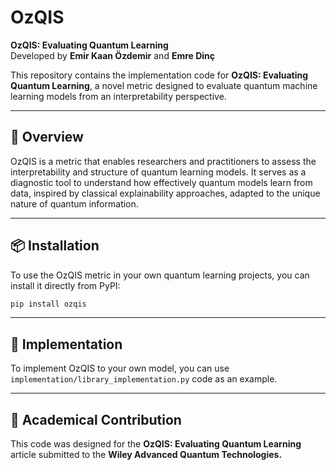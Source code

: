 # OzQIS

**OzQIS: Evaluating Quantum Learning**  
Developed by **Emir Kaan Özdemir** and **Emre Dinç**

This repository contains the implementation code for **OzQIS: Evaluating Quantum Learning**, a novel metric designed to evaluate quantum machine learning models from an interpretability perspective.

---

## 📘 Overview

OzQIS is a metric that enables researchers and practitioners to assess the interpretability and structure of quantum learning models. It serves as a diagnostic tool to understand how effectively quantum models learn from data, inspired by classical explainability approaches, adapted to the unique nature of quantum information.

---

## 📦 Installation

To use the OzQIS metric in your own quantum learning projects, you can install it directly from PyPI:

```bash
pip install ozqis
```
---

## 🔩 Implementation

To implement OzQIS to your own model, you can use `implementation/library_implementation.py` code as an example.

---

## 📑 Academical Contribution
This code was designed for the **OzQIS: Evaluating Quantum Learning** article submitted to the **Wiley Advanced Quantum Technologies.**
